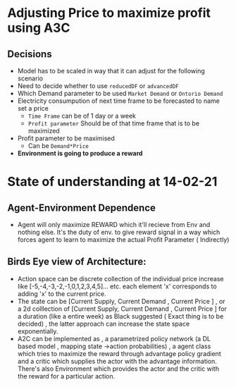 # Adjusting Price to maximize profit using A3C
## Decisions
- Model has to be scaled in way that it can adjust for the following scenario
- Need to decide whether to use `reducedDF` or `advancedDF`
- Which Demand parameter to be used `Market Demand` or `Ontorio Demand`
- Electricity consumpution of next time frame to be forecasted to name set a price
    - `Time Frame` can be of 1 day or a week
    - `Profit parameter` Should be of that time frame that is to be maximized
- Profit parameter to be maximised
    - Can be `Demand*Price`
- __Environment is going to produce a reward__

# State of understanding at 14-02-21
## Agent-Environment Dependence
- Agent will only maximize REWARD which it'll recieve from Env and nothing else. It's the duty of env. to give reward signal in a way which forces agent to learn to maximize the actual Profit Parameter ( Indirectly)
## Birds Eye view of Architecture:
- Action space can be discrete collection of the individual price increase like  [-5,-4,-3,-2,-1,0,1,2,3,4,5]... etc. each element 'x' corresponds to adding 'x' to the current price.
- The state can be  [Current Supply, Current Demand , Current Price ] , or a 2d colllection of [Current Supply, Current Demand , Current Price ] for a duration (like a entire week) as Black suggested ( Exact thing is to be decided) , the latter approach can increase the state space exponentially.
- A2C can be implemented as , a parametrized policy network (a DL based model , mapping state ->action probabilities) , a agent class which tries to maximize the reward through advantage policy gradient and a critic which supplies the actor with the advantage information. There's also Environment which provides the actor and the critic with the reward for a particular action.
